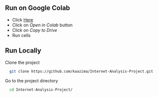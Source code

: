 ## Run on Google Colab

* Click [Here](https://github.com/kaazima/Internet-Analysis-Project/blob/master/Internet_Analysis.ipynb)
* Click on *Open in Colab* button
* Click on *Copy to Drive*
* Run cells

## Run Locally

Clone the project

```bash
  git clone https://github.com/kaazima/Internet-Analysis-Project.git
```

Go to the project directory

```bash
  cd Internet-Analysis-Project/
```
